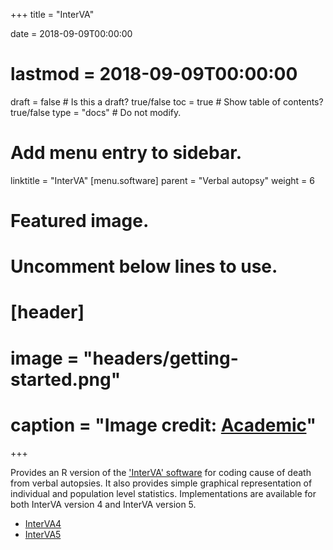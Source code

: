 +++
title = "InterVA"

date = 2018-09-09T00:00:00
# lastmod = 2018-09-09T00:00:00

draft = false  # Is this a draft? true/false
toc = true  # Show table of contents? true/false
type = "docs"  # Do not modify.

# Add menu entry to sidebar.
linktitle = "InterVA"
[menu.software]
  parent = "Verbal autopsy"
  weight = 6

# Featured image.
# Uncomment below lines to use.
# [header]
# image = "headers/getting-started.png"
# caption = "Image credit: [**Academic**](https://github.com/gcushen/hugo-academic/)"
+++

Provides an R version of the ['InterVA' software](http://www.interva.net) for coding cause of death from verbal autopsies. It also provides simple graphical representation of individual and population level statistics.  Implementations are available for both InterVA version 4 and InterVA version 5.

+ [InterVA4](http://cran.stat.ucla.edu/web/packages/InterVA4/)
+ [InterVA5](http://cran.stat.ucla.edu/web/packages/InterVA5/)